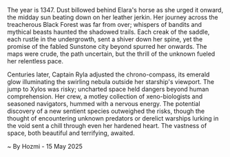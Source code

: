 
The year is 1347.  Dust billowed behind Elara's horse as she urged it onward, the midday sun beating down on her leather jerkin.  Her journey across the treacherous Black Forest was far from over; whispers of bandits and mythical beasts haunted the shadowed trails.  Each creak of the saddle, each rustle in the undergrowth, sent a shiver down her spine, yet the promise of the fabled Sunstone city beyond spurred her onwards.  The maps were crude, the path uncertain, but the thrill of the unknown fueled her relentless pace.


Centuries later, Captain Ryla adjusted the chrono-compass, its emerald glow illuminating the swirling nebula outside her starship's viewport.  The jump to Xylos was risky; uncharted space held dangers beyond human comprehension.  Her crew, a motley collection of xeno-biologists and seasoned navigators, hummed with a nervous energy.  The potential discovery of a new sentient species outweighed the risks, though the thought of encountering unknown predators or derelict warships lurking in the void sent a chill through even her hardened heart.  The vastness of space, both beautiful and terrifying, awaited.

~ By Hozmi - 15 May 2025
